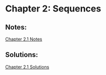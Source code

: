 # Chapter 2: Sequences
## Notes:
[Chapter 2.1 Notes](https://github.com/bananajoeo7/csc208/blob/main/Ch2_Sequences/Ch2.1_Notes.md)

## Solutions:
[Chapter 2.1 Solutions](https://github.com/bananajoeo7/csc208/blob/main/Ch2_Sequences/Ch2.1_Soultions.md)

